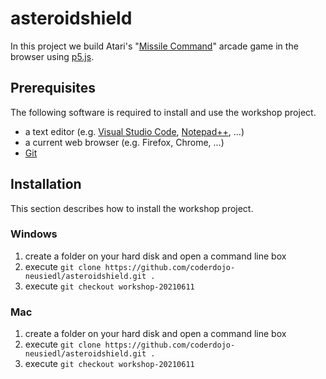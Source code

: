 # asteroidshield

In this project we build Atari's "[Missile Command](https://games.aarp.org/games/atari-missile-command)" arcade game in the browser using [p5.js](https://p5js.org).

## Prerequisites

The following software is required to install and use the workshop project.

* a text editor (e.g. [Visual Studio Code](https://code.visualstudio.com), [Notepad++](https://notepad-plus-plus.org), ...) 
* a current web browser (e.g. Firefox, Chrome, ...)
* [Git](https://git-scm.com/download/win)

## Installation

This section describes how to install the workshop project.

### Windows
1. create a folder on your hard disk and open a command line box
2. execute `git clone https://github.com/coderdojo-neusiedl/asteroidshield.git .`
3. execute `git checkout workshop-20210611`


### Mac
1. create a folder on your hard disk and open a command line box
2. execute `git clone https://github.com/coderdojo-neusiedl/asteroidshield.git .`
3. execute `git checkout workshop-20210611`
